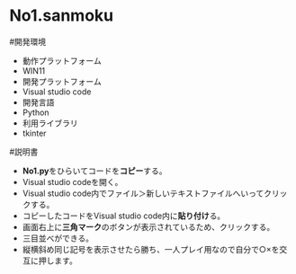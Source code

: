 # No1.sanmoku
#開発環境
- 動作プラットフォーム
- WIN11
- 開発プラットフォーム
- Visual studio code
- 開発言語
- Python
- 利用ライブラリ
- tkinter

#説明書
- **No1.py**をひらいてコードを**コピー**する。
- Visual studio codeを開く。
- Visual studio code内でファイル＞新しいテキストファイルへいってクリックする。
- コピーしたコードをVisual studio code内に**貼り付け**る。
-  画面右上に**三角マーク**のボタンが表示されているため、クリックする。
-  三目並べができる。
-  縦横斜め同じ記号を表示させたら勝ち、一人プレイ用なので自分で○×を交互に押します。
